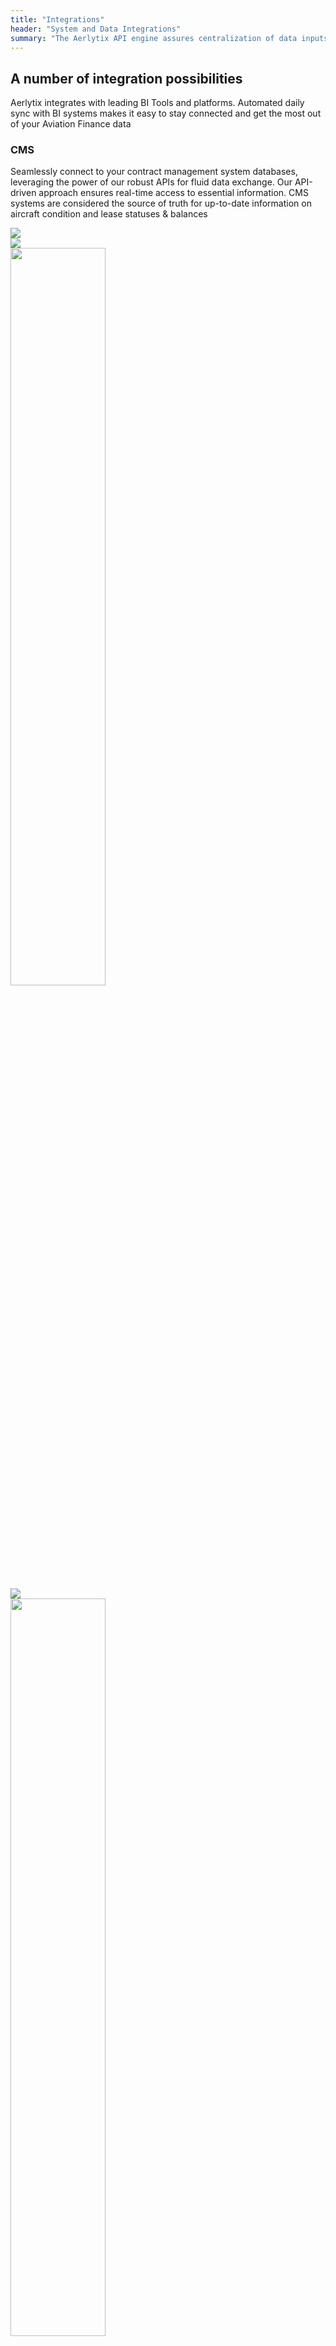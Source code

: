 ```yaml
---
title: "Integrations"
header: "System and Data Integrations"
summary: "The Aerlytix API engine assures centralization of data inputs and easy extraction of Analytics Suite outputs"
---
```


<article class="px-5 py-5">
  <div class="container">
  <div data-cues="slideInUp">
  <h2 class="display-3 fw-bold">A number of integration possibilities</h2>
  <p class="display-6 mb-5">Aerlytix integrates with leading BI Tools and platforms. Automated daily sync with BI systems makes it easy to stay connected and get the most out of your Aviation Finance data</p>
  
  <h3 class="fw-bold mb-5">CMS</h3>
  <p class="mb-5">Seamlessly connect to your contract management system databases, leveraging the power of our robust APIs for fluid data exchange. Our API-driven approach ensures real-time access to essential information. CMS systems are considered the source of truth for up-to-date information on aircraft condition and lease statuses & balances </p>
  </div>

  <div class="row row-cols-1 row-cols-md-4 g-4" data-cues="slideInUp">  
  <div class="col">
    <div class="card">
      <div class="integrations__logo">
        <img src="/images/services/integrations/cloudcards-logo.png">
      </div>
    </div>
  </div>
  <div class="col">
    <div class="card">
      <div class="integrations__logo">
        <img src="/images/services/integrations/leasepoint-logo.svg">
      </div>
    </div>
  </div>
  <div class="col">
    <div class="card">
      <div class="integrations__logo">
        <img style="width:55%" src="/images/services/integrations/aerdata.png">
      </div>
    </div>
  </div>
  <div class="col">
    <div class="card">
      <div class="integrations__logo">
        <img src="/images/services/integrations/microsoft-dynamics-365-logo.png">
      </div>
    </div>
  </div>
  <div class="col">
    <div class="card">
      <div class="integrations__logo">
        <img style="width:55%" src="/images/services/integrations/salesforce-logo.png">
      </div>
    </div>
  </div>
</div>
</article>



<article class="py-5 px-5">
  <div class="container">
  <div data-cues="slideInUp">
  <h3 class="fw-bold mb-5">Reporting Tools</h3>
  <p class="mb-5">Whether you prefer industry-standard tools or have specific reporting preferences, our flexible integration options ensure a smooth and efficient process.  Maximize the value of your data by combining Aerlytix insights with your preferred reporting tools, unlocking a comprehensive view of your aviation assets and facilitating informed strategic decisions. With over 440 Aerlytix excel functions available, the Excel Add-in feature enables automated analysis output downloads directly from the Aerlytix core engine</p>
  </div>

  <div class="row row-cols-1 row-cols-md-4 g-4" data-cues="slideInUp">  
  <div class="col">
    <div class="card">
      <div class="integrations__logo">
        <img src="/images/services/integrations/quicksight-logo.png">
      </div>
    </div>
  </div>
  <div class="col">
    <div class="card">
      <div class="integrations__logo">
        <img style="width:60%" src="/images/services/integrations/power-bi.png">
      </div>
    </div>
  </div>
  <div class="col">
    <div class="card">
      <div class="integrations__logo">
        <img style="width:40%" src="/images/services/integrations/microsoft-excel.png">
      </div>
    </div>
  </div>
</div>

</div>
</article>


<article class="px-5 py-5">
  <div class="container">
  <div data-cues="slideInUp">
  <h3 class="fw-bold mb-5">CRMs</h3>
  <p class="mb-5">Aerlytix's robust integration ensures that critical deal information seamlessly flows between platforms, enabling customers with a comprehensive view of your aviation deals within your CRMS interface.</p>
  </div>
    <div class="row row-cols-1 row-cols-md-4 g-4" data-cues="slideInUp">  
      <div class="col">
        <div class="card">
          <div class="integrations__logo">
            <img src="/images/services/integrations/microsoft-dynamics-365-logo.png">
          </div>
          <!-- <div class="card-body">
            <h5>MS Dynamics</h5>
          </div> -->
        </div>
      </div>
      <div class="col">
        <div class="card">
          <div class="integrations__logo">
            <img style="width:55%" src="/images/services/integrations/salesforce-logo.png">
          </div>
        </div>
      </div>
      <div class="col">
        <div class="card">
          <div class="integrations__logo">
            <img src="/images/services/integrations/hubspot-logo.png">
          </div>
        </div>
      </div>
    </div>
  </div>
</article>

<article class="py-5 px-5 text-center">

<div class="container">
    <h2>An integration you need and don't see here?</h2>
    <div class="col-lg-6 mx-auto">
      <p class="mb-4">Get in touch with us and we'll find a way to make it work. Aerlytix API is designed to be incredibly adaptable</p>
      <div class="d-grid gap-2 d-sm-flex justify-content-sm-center">
        <a href="/company/contact-us" class="btn btn-outline-primary gap-3">Contact Us</a>
      </div>
    </div>
  </div>

</article>


